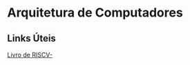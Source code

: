 # Arquitetura de Computadores

## Links Úteis

[Livro de RISCV-](https://drive.google.com/file/d/1JSh2RMeTDyidUIz9AMf5py37yQzZqTYB/view)
